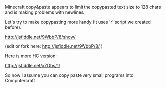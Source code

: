Minecraft copy&paste appears to limit the copypasted text size to 128 chars and is making problems with newlines.

Let's try to make copypasting more handy (It uses 'r' script we created before).

http://jsfiddle.net/9WbbP/8/show/

(edit or fork here: http://jsfiddle.net/9WbbP/8/ )

Here is more HC version:

http://jsfiddle.net/xZDbs/1/

So now I assume you can copy paste very small programs into Computercraft
